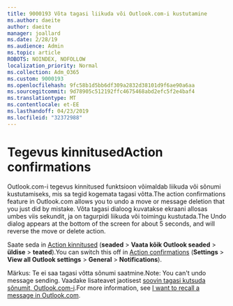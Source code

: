 ```yaml
---
title: 9000193 Võta tagasi liikuda või Outlook.com-i kustutamine
ms.author: daeite
author: daeite
manager: joallard
ms.date: 2/28/19
ms.audience: Admin
ms.topic: article
ROBOTS: NOINDEX, NOFOLLOW
localization_priority: Normal
ms.collection: Adm_O365
ms.custom: 9000193
ms.openlocfilehash: 9fc58b1d5bb6df309a2832d38101d9f6ae90a6aa
ms.sourcegitcommit: 9d78905c512192ffc4675468abd2efc5f2e4baf4
ms.translationtype: MT
ms.contentlocale: et-EE
ms.lasthandoff: 04/23/2019
ms.locfileid: "32372988"
---
```

# <a name="action-confirmations"></a><span data-ttu-id="d54a4-102">Tegevus kinnitused</span><span class="sxs-lookup"><span data-stu-id="d54a4-102">Action confirmations</span></span>

<span data-ttu-id="d54a4-103">Outlook.com-i tegevus kinnitused funktsioon võimaldab liikuda või sõnumi kustutamiseks, mis sa tegid kogemata tagasi võtta.</span><span class="sxs-lookup"><span data-stu-id="d54a4-103">The action confirmations feature in Outlook.com allows you to undo a move or message deletion that you just did by mistake.</span></span> <span data-ttu-id="d54a4-104">Võta tagasi dialoog kuvatakse ekraani allosas umbes viis sekundit, ja on tagurpidi liikuda või toimingu kustutada.</span><span class="sxs-lookup"><span data-stu-id="d54a4-104">The Undo dialog appears at the bottom of the screen for about 5 seconds, and will reverse the move or delete action.</span></span>

<span data-ttu-id="d54a4-105">Saate seda in [Action kinnitused](https://outlook.live.com/mail/options/general/notifications) (**seaded** > **Vaata kõik Outlook seaded** > **üldise** > **teated**).</span><span class="sxs-lookup"><span data-stu-id="d54a4-105">You can switch this off in [Action confirmations](https://outlook.live.com/mail/options/general/notifications) (**Settings** > **View all Outlook settings** > **General** > **Notifications**).</span></span>

<span data-ttu-id="d54a4-106">Märkus: Te ei saa tagasi võtta sõnumi saatmine.</span><span class="sxs-lookup"><span data-stu-id="d54a4-106">Note: You can't undo message sending.</span></span> <span data-ttu-id="d54a4-107">Vaadake lisateavet jaotisest [soovin tagasi kutsuda sõnumit, Outlook.com-i](https://support.office.com/article/c069ddde-5282-4085-8f4c-d7b133324f8a).</span><span class="sxs-lookup"><span data-stu-id="d54a4-107">For more information, see [I want to recall a message in Outlook.com](https://support.office.com/article/c069ddde-5282-4085-8f4c-d7b133324f8a).</span></span>